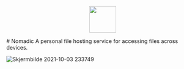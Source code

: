 <p align="center">
  <img height="70px" src="https://user-images.githubusercontent.com/49065176/135772360-da89fa1f-c3bd-4c01-9a67-159d5a47f186.png" />
</p>
# Nomadic
A personal file hosting service for accessing files across devices.

![Skjermbilde 2021-10-03 233749](https://user-images.githubusercontent.com/49065176/135772325-16d8c124-8758-44d6-9f97-95e79e04c7e4.png)

